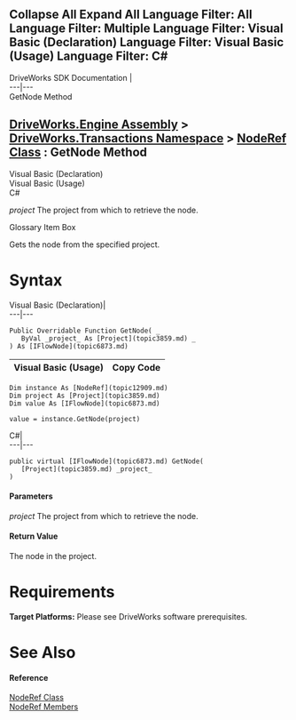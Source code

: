 Collapse All Expand All Language Filter: All  Language Filter: Multiple  Language Filter: Visual Basic (Declaration) Language Filter: Visual Basic (Usage) Language Filter: C#  
---  
DriveWorks SDK Documentation  |   
---|---  
GetNode Method   
  
[DriveWorks.Engine Assembly](topic2156.md) > [DriveWorks.Transactions Namespace](topic12835.md) > [NodeRef Class](topic12909.md) : GetNode Method  
---  
  
Visual Basic (Declaration)    
Visual Basic (Usage)    
C# 

_project_
    The project from which to retrieve the node.

Glossary Item Box

Gets the node from the specified project. 

# Syntax

Visual Basic (Declaration)|   
---|---  
      
    
    Public Overridable Function GetNode( _
       ByVal _project_ As [Project](topic3859.md) _
    ) As [IFlowNode](topic6873.md)  
  
Visual Basic (Usage)| Copy Code  
---|---  
      
    
    Dim instance As [NodeRef](topic12909.md)
    Dim project As [Project](topic3859.md)
    Dim value As [IFlowNode](topic6873.md)
     
    value = instance.GetNode(project)  
  
C#|   
---|---  
      
    
    public virtual [IFlowNode](topic6873.md) GetNode( 
       [Project](topic3859.md) _project_
    )  
  
#### Parameters

 _project_
    The project from which to retrieve the node.

#### Return Value

The node in the project.

# Requirements

**Target Platforms:** Please see DriveWorks software prerequisites.

# See Also

#### Reference

[NodeRef Class](topic12909.md)   
[NodeRef Members](topic12910.md)


